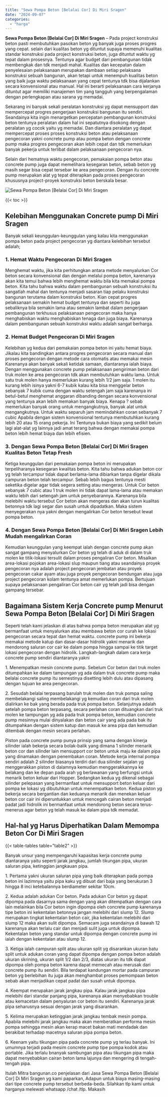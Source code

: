 ```yaml
---
title: "Sewa Pompa Beton [Belalai Cor] Di Miri Sragen"
date: "2024-09-07"
categories: 
  - "harga"
---
```


**Sewa Pompa Beton \[Belalai Cor\] Di Miri Sragen** – Pada project konstruksi beton pasti membutuhkan pasokan beton yg banyak juga proses progres yang cepat. selain dari kualitas beton yg dituntut supaya memenuhi kualitas standar konstruksi pada project konstruksi beton, juga dituntut waktu yg tepat dalam prosesnya. Tentunya agar budget dari pembangunan tidak membengkak dan tdk menjadi mahal. Kualitas dan kecepatan dalam penyelesaian pelaksanaan merupakan dambaan setiap pelaksana konstruksi sebuah bangunan, akan tetapi untuk menempuh kualitas beton yang baik juga waktu pelaksanaan yang cepat tentunya tdk bisa dijalankan secara konvensional atau manual. Hal ini berarti pelaksanaan cara kerjanya dituntut agar memiliki manajemen tim yang tangguh yang berpengalaman dengan perlengkapan atau sarana yg memadai.

Sekarang ini banyak sekali peralatan konstruksi yg dapat mensupport dan mempercepat progres pengerjaan konstruksi bangunan itu sendiri. Seandainya kita ingin menargetkan percepatan pembangunan konstruksi beton tentunya peralatan dalam hal ini sepatutnya disokong dengan peralatan yg cocok yaitu yg memadai. Dan diantara peralatan yg dapat mempercepat proses proses konstruksi beton atau pelaksanaan pengecoran yakni concrete pump atau pompa beton dengan concrete pump maka progres pengecoran akan lebih cepat dan tdk memerlukan banyak pekerja untuk terlibat dalam pelaksanaan pengecoran nya.

Selain dari hematnya waktu pengecoran, pemakaian pompa beton atau concrete pump juga dapat memelihara kesegaran beton, sebab beton yg masih segar bisa cepat tersebar ke area pengecoran. Dengan itu concrete pump merupakan alat yg tepat diterapkan pada proses pengecoran khususnya project-proyek konstruksi beton berskala besar.

![Sewa Pompa Beton [Belalai Cor] Di Miri Sragen](/images/sewa-concrete-pump-04.png)

{{< toc >}}

## Kelebihan Menggunakan Concrete pump Di Miri Sragen

Banyak sekali keunggulan-keunggulan yang kalau kita menggunakan pompa beton pada project pengecoran yg diantara kelebihan tersebut adalah;

### 1\. Hemat Waktu Pengecoran Di Miri Sragen

Menghemat waktu, jika kita perhitungkan antara metode menyalurkan Cor beton secara konvensional dan dengan melalui pompa beton, karenanya akan kita temui bahwa lebih menghemat waktu bila kita memakai pompa beton. Kita tahu bahwa waktu dalam pembangunan sebuah konstruksi itu sangatlah mahal dan tentunya menjadi sasaran tiap pelaku konstruksi bangunan terutama dalam konstruksi beton. Kian cepat progres pelaksanaan semakin hemat budget tentunya dan seperti itu juga sebaliknya bila semakin lama atau semakin lambat dalam pengerjaan pembangunan terkhusus pelaksanaan pengecoran maka hanya menghabiskan waktu menghabiskan tenaga dan juga biaya. Karenanya dalam pembangunan sebuah konstruksi waktu adalah sangat berharga.

### 2\. Hemat Budget Pengecoran Di Miri Sragen

Kelebihan yg kedua dari pemakaian pompa beton ini yaitu hemat biaya. Jikalau kita bandingkan antara progres pengecoran secara manual dan proses pengecoran dengan metode cara otomatis atau memakai mesin Karenanya akan banyak sekali ketidak samaan, diantaranya ialah biaya. Dengan menggunakan concrete pump pelaksanaan pengiriman beton dari truk molen ke area pengecoran tdk akan membutuhkan waktu lama. Untuk satu truk molen hanya memerlukan kurang lebih 1/2 jam saja. 1 molen itu kurang lebih isinya yakni 6-7 kubik kalau kita bisa menggelar beton sebanyak 7 kubik cuma dengan waktu setengah jam saja karenanya ini betul-betul menghemat anggaran dibanding dengan secara konvensional yang tentunya akan lebih memakan banyak biaya. Kenapa ? sebab memerlukan banyak orang untuk mengangkutnya, banyak alat untuk mengangkutnya. Untuk waktu separuh jam memindahkan coran sebanyak 7 cubic Apabila dengan sistem konvensional tentunya membutuhkan kurang lebih 20 atau 15 orang pekerja. Ini Tentunya bukan biaya yang sedikit belum lagi alat-alat yg lainnya jadi amat terang bahwa dengan memakai pompa beton lebih hemat biaya dan lebih efisien.

### 3\. Dengan Sewa Pompa Beton \[Belalai Cor\] Di Miri Sragen Kualitas Beton Tetap Fresh

Ketiga keunggulan dari pemakaian pompa beton ini merupakan terpeliharanya kesegaran kwalitas beton. Kita tahu bahwa adukan beton cor yg telah tercampur tidak dapat berlama-lama dibiarkan tanpa digelar dikala campuran beton telah tercampur. Sebab lebih bagus tentunya mesti seketika digelar agar tidak segera setting atau mengeras. Untuk Cor beton sebanyak 7 cubic atau 1 truk molen ini tidak dapat lama-lama atau memakan waktu lebih dari setengah jam untuk penyebarannya. Karenanya bila melebihi waktu tersebut Cor beton akan mengeras dan akan turun kualitas betonnya tdk lagi segar dan susah untuk dipadatkan. Maka sistem menyegerakan nya yakni dengan mengalirkan Cor beton tersebut lewat pompa beton.

### 4\. Dengan Sewa Pompa Beton \[Belalai Cor\] Di Miri Sragen Lebih Mudah mengalirkan Coran

Kemudian keunggulan yang keempat ialah dengan concrete pump akan sangat gampang menyalurkan Cor beton yg telah di aduk di dalam truk molen ke titik-lokasi tersulit dalam proses pengaliran Cor beton. Misalkan area-lokasi pojokan area-lokasi slup maupun tiang atau seandainya proyek pengecoran nya adalah project pengecoran jembatan atau proyek pengecoran cakar ayam atau juga proyek pengecoran bendungan atau juga project pengecoran kolam tentunya amat memerlukan pompa. Bertujuan supaya pelaksanaan pengaliran Cor beton cair yg telah jadi bisa dengan gampang tersebar.

## Bagaimana Sistem Kerja Concrete pump Menurut Sewa Pompa Beton \[Belalai Cor\] Di Miri Sragen

Seperti telah kami jelaskan di atas bahwa pompa beton merupakan alat yg bermanfaat untuk menyalurkan atau membawa beton cor curah ke lokasi pengecoran secara tepat dan hemat waktu. concrete pump ini bekerja memakai metode katup dan dasar-dasar hidrolik yakni menarik dan mendorong saluran cor cair ke dalam pompa hingga sampai ke titik target lokasi pengecoran dengan hidrolik. Langkah-langkah dalam cara kerja concrete pump sendiri diantaranya yakni

1\. Menempatkan mesin concrete pump. Sebelum Cor beton dari truk molen ditumpahkan ke dalam tampungan yg ada dalam truk concrete pump maka belalai concrete pump itu semestinya disetting lebih dulu atau dipasang dengan tujuan ke area pengecoran.

2\. Sesudah belalai terpasang barulah truk molen dan truk pompa saling membelakangi saling membelakangi yg kemudian coran dari truk molen dialirkan ke bak yang berada pada truk pompa beton. Selanjutnya adalah setelah pompa beton terpasang, secara perlahan coran dituangkan dari truk molen ke tampungan yg ada pada truk pompa beton, kemudian concrete pump mesinnya mulai dinyalakan dan beton cair yang ada pada bak itu ditumpahkan dengan sistem katup dan masuk ke area pipa dan kemudian ditembak dengan mesin secara perlahan.

Piston pada concrete pump punya prinsip yang sama dengan kinerja silinder ialah bekerja secara bolak-balik yang dimana 1 silinder menarik beton cor dan silinder lain mensupport cor beton untuk maju ke dalam pipa yang dinamakan dengan penembakan coran. Metode kerja internal pompa sendiri adalah 2 silinder biasanya terdiri dari dua silinder sejalan yg menggerakkan piston di dalamnya kemudian menggerakkannya ke belakang dan ke depan pada arah yg berlawanan yang berfungsi untuk menarik beton keluar dari Hopper. Sedangkan kedua yg dikenal sebagai silinder pelepasan yang bermanfaat untuk mensupport beton keluar dari pompa ke lokasi yg dibutuhkan untuk menempatkan beton. Kedua piston yg bekerja secara bergantian dan keduanya menarik dan menekan keluar beton cor cair ini diperuntukkan untuk mencegah cairan beton menjadi padat jadi hidrolik ini bermanfaat untuk mendorong beton secara terus-menerus agar beton yg telah masuk ke dalam pipa tdk memadat.

## Hal-hal yg Harus Diperhatikan Dalam Memompa Beton Cor Di Miri Sragen

{{< table-tables table="table2" >}}

Banyak unsur yang mempengaruhi kapasitas kerja concrete pump diantaranya yaitu seperti jarak jangkau, jumlah tikungan pipa, ukuran saluran pipa, ketinggian jangkauan pipa.

1\. Pertama yakni ukuran saluran pipa yang baik diterapkan pada pompa beton ini lazimnya yaitu pipa kaku yg dibuat dari baja yang berukuran 3 hingga 8 inci ketebalannya berdiameter sekitar 10cm.

2\. Kedua adalah adukan Cor beton. Pada adukan Cor beton yg dapat dipompa pada dasarnya sama dengan yang akan ditempatkan dengan cara lain melainkan bila Cor beton ingin dipompa oleh concrete pump karenanya tipe beton ini kekentalan betonnya jangan melebihi dari slump 12. Slump merupakan tingkat kekentalan beton cair, jika kekentalan melebihi dari slump 12 maka akan sulit dipompa. Semacam juga seandainya di bawah 12 karenanya akan terlalu cair dan menjadi sulit juga untuk dipompa. Kekentalan beton yang standar untuk dipompa dengan concrete pump ini ialah dengan kekentalan atau slump 12.

3\. Ketiga ialah campuran split atau ukuran split yg disarankan ukuran batu split untuk adukan coran yang dapat dipompa dengan pompa beton adalah ukuran skrining, ukuran split 1/2 dan 2/3, diatas ukuran itu tdk dapat dipompa oleh pompa beton karena dapat memecah atau merusak dari concrete pump itu sendiri. Bila terdapat kandungan mortar pada campuran beton yg berlebihan itu juga akan menghambat proses pemompaan beton sebab akan menjadikan cepat padat dan susah untuk dipompa.

4\. Keempat merupakan jarak jangkau pipa. Kalau jarak jangkau pipa melebihi dari standar panjang pipa, karenanya akan menyebabkan trouble atau kemacetan dalam penyaluran cor beton itu sendiri. Karenanya jarak pipa seharusnya sesuai dengan jarak yang disarankan.

5\. Kelima merupakan ketinggian jarak jangkau tembak mesin pompa. Apabila melebihi jarak jangkau maka akan memberatkan performa mesin pompa sehingga mesin akan kerap macet bakan mati mendadak dan berakibat terhadap macetnya saluran pipa pompa beton.

6\. Keenam yaitu tikungan pipa pada concrete pump yg terlau banyak. Ini umumnya terjadi pada mesim concrete pump tipe pompa kodok atau portable. Jika terlalu bnanyak sambungan pipa atau tikungan pipa maka dapat menyebabkan cairan beton lama lajunya dan mengering di tengah-tengah pipa.

Itulah Mitra bangunan.co penjelasan dari Jasa Sewa Pompa Beton \[Belalai Cor\] Di Miri Sragen yg kami paparkan, Adapun untuk biaya masing-masing dari tipe concrete pump tersebut berbeda-beda. Silahkan tlp kami untuk harganya melewati whatsapp /chat /tlp. Makasih
